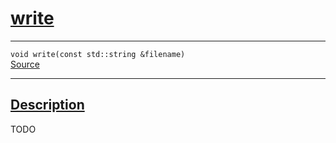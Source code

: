 
<h1 id="write">
 <a href="#/api/json/write" class="anchor">
   <span>write</span>
  </a>
</h1>

<div class="signature">
  <hr>

  
  <div class="definition-container">
    <div class="definition">
      <code><span class="token keyword">void</span> write(<span class="token keyword">const</span> <span class="token keyword">std::string</span> &filename)</code>
      <div class="flex-spacing"></div>
      <a href="https://github.com/libocca/occa/blob/a7d71df6/include/occa/types/json.hpp#L399" target="_blank">Source</a>
    </div>
    
  </div>


  <hr>
</div>


<h2 id="description">
 <a href="#/api/json/write?id=description" class="anchor">
   <span>Description</span>
  </a>
</h2>

TODO
